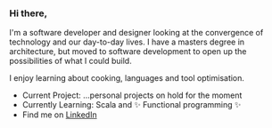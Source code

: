 ### Hi there, 
I'm a software developer and designer looking at the convergence of technology and our day-to-day lives.
I have a masters degree in architecture, but moved to software development to open up the possibilities of what I could build.

I enjoy learning about cooking, languages and tool optimisation.

* Current Project: ...personal projects on hold for the moment
* Currently Learning: Scala and ✨ Functional programming ✨ 
* Find me on [LinkedIn](https://www.linkedin.com/in/mdiedricks/?originalSubdomain=au)


<!--
**mdiedricks/mdiedricks** is a ✨ _special_ ✨ repository because its `README.md` (this file) appears on your GitHub profile.

Here are some ideas to get you started:
* Current Project: I'm working on an embedded [meditation device](https://github.com/mdiedricks/meditation_device) that detaches you from your mobile phone.
- 🔭 I’m currently working on ...
- 🌱 I’m currently learning ...
- 👯 I’m looking to collaborate on ...
- 🤔 I’m looking for help with ...
- 💬 Ask me about ...
- 📫 How to reach me: ...
- 😄 Pronouns: ...
- ⚡ Fun fact: ...
-->
